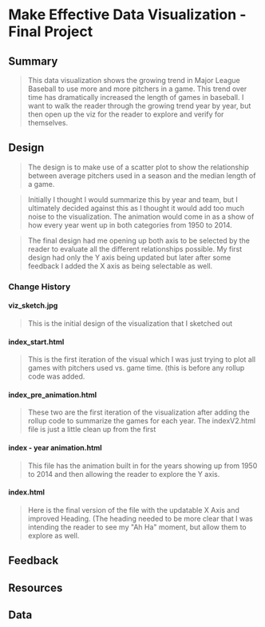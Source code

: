 # Make Effective Data Visualization - Final Project
## Summary
>This data visualization shows the growing trend in Major League Baseball to use more and more pitchers in a game.  This trend over time has dramatically increased the length of games in baseball.  I want to walk the reader through the growing trend year by year, but then open up the viz for the reader to explore and verify for themselves.

## Design
> The design is to make use of a scatter plot to show the relationship between average pitchers used in a season and the median length of a game.

> Initially I thought I would summarize this by year and team, but I ultimately decided against this as I thought it would add too much noise to the visualization.  The animation would come in as a show of how every year went up in both categories from 1950 to 2014.

> The final design had me opening up both axis to be selected by the reader to evaluate all the different relationships possible.  My first design had only the Y axis being updated but later after some feedback I added the X axis as being selectable as well.

### Change History
#### viz_sketch.jpg
> This is the initial design of the visualization that I sketched out

#### index_start.html
> This is the first iteration of the visual which I was just trying to plot all games with pitchers used vs. game time. (this is before any rollup code was added.

#### index_pre_animation.html
> These two are the first iteration of the visualization after adding the rollup code to summarize the games for each year.  The indexV2.html file is just a little clean up from the first

#### index - year animation.html
> This file has the animation built in for the years showing up from 1950 to 2014 and then allowing the reader to explore the Y axis.

#### index.html
> Here is the final version of the file with the updatable X Axis and improved Heading.  (The heading needed to be more clear that I was intending the reader to see my "Ah Ha" moment, but allow them to explore as well.

## Feedback
## Resources
## Data 
